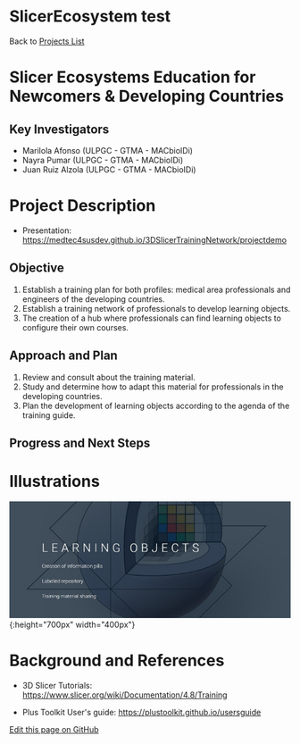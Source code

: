 # SlicerEcosystem test

Back to [Projects List](../../README.md#ProjectsList)

# Slicer Ecosystems Education for Newcomers & Developing Countries
## Key Investigators

- Marilola Afonso (ULPGC - GTMA - MACbioIDi)
- Nayra Pumar (ULPGC - GTMA - MACbioIDi)
- Juan Ruiz Alzola (ULPGC - GTMA - MACbioIDi)

# Project Description

- Presentation: https://medtec4susdev.github.io/3DSlicerTrainingNetwork/projectdemo

## Objective

1. Establish a training plan for both profiles: medical area professionals and engineers of the developing countries.
1. Establish a training network of professionals to develop learning objects.
1. The creation of a hub where professionals can find learning objects to configure their own courses.

## Approach and Plan

1. Review and consult about the training material.
1. Study and determine how to adapt this material for professionals in the developing countries.
1. Plan the development of learning objects according to the agenda of the training guide.

## Progress and Next Steps

<!--Describe progress and next steps in a few bullet points as you are making progress.-->

# Illustrations

<!--Add pictures and links to videos that demonstrate what has been accomplished.-->

![3D Slicer Training Network](https://github.com/medtec4susdev/SlicerEcosystem/blob/master/3DslicerTrainingNetwork_1.jpg){:height="700px" width="400px"}

# Background and References

<!--Use this space for information that may help people better understand your project, like links to papers, source code, or data.-->

+ 3D Slicer Tutorials: https://www.slicer.org/wiki/Documentation/4.8/Training

+ Plus Toolkit User's guide: https://plustoolkit.github.io/usersguide

<!--Link for editing page when displayed in GitHub pages-->
<a href="https://github.com/NA-MIC/ProjectWeek/edit/master/PW27_2018_Boston/Projects/SlicerEducationForDevelopingCountries.md">Edit this page on GitHub</a>
